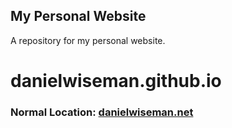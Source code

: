 ## My Personal Website
 
A repository for my personal website.
# danielwiseman.github.io

### Normal Location: [danielwiseman.net](https://danielwiseman.net)
